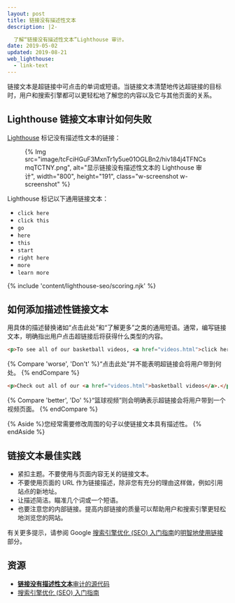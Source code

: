 ```yaml
---
layout: post
title: 链接没有描述性文本
description: |2-

  了解“链接没有描述性文本”Lighthouse 审计。
date: 2019-05-02
updated: 2019-08-21
web_lighthouse:
  - link-text
---
```


链接文本是超链接中可点击的单词或短语。当链接文本清楚地传达超链接的目标时，用户和搜索引擎都可以更轻松地了解您的内容以及它与其他页面的关系。

## Lighthouse 链接文本审计如何失败

[Lighthouse](https://developers.google.com/web/tools/lighthouse/) 标记没有描述性文本的链接：

<figure class="w-figure">{% Img src="image/tcFciHGuF3MxnTr1y5ue01OGLBn2/hiv184j4TFNCsmqTCTNY.png", alt="显示链接没有描述性文本的 Lighthouse 审计", width="800", height="191", class="w-screenshot w-screenshot" %}</figure>

Lighthouse 标记以下通用链接文本：

- `click here`
- `click this`
- `go`
- `here`
- `this`
- `start`
- `right here`
- `more`
- `learn more`

{% include 'content/lighthouse-seo/scoring.njk' %}

## 如何添加描述性链接文本

用具体的描述替换诸如“点击此处”和“了解更多”之类的通用短语。通常，编写链接文本，明确指出用户点击超链接后将获得什么类型的内容。

```html
<p>To see all of our basketball videos, <a href="videos.html">click here</a>.</p>
```

{% Compare 'worse', 'Don\'t' %}“点击此处”并不能表明超链接会将用户带到何处。 {% endCompare %}

```html
<p>Check out all of our <a href="videos.html">basketball videos</a>.</p>
```

{% Compare 'better', 'Do' %}“篮球视频”则会明确表示超链接会将用户带到一个视频页面。 {% endCompare %}

{% Aside %}您经常需要修改周围的句子以使链接文本具有描述性。 {% endAside %}

## 链接文本最佳实践

- 紧扣主题。不要使用与页面内容无关的链接文本。
- 不要使用页面的 URL 作为链接描述，除非您有充分的理由这样做，例如引用站点的新地址。
- 让描述简洁。瞄准几个词或一个短语。
- 也要注意您的内部链接。提高内部链接的质量可以帮助用户和搜索引擎更轻松地浏览您的网站。

有关更多提示，请参阅 Google [搜索引擎优化 (SEO) 入门指南](https://support.google.com/webmasters/answer/7451184#uselinkswisely)的[明智地使用链接](https://support.google.com/webmasters/answer/7451184)部分。

## 资源

- [**链接没有描述性文本**审计的源代码](https://github.com/GoogleChrome/lighthouse/blob/master/lighthouse-core/audits/seo/link-text.js)
- [搜索引擎优化 (SEO) 入门指南](https://support.google.com/webmasters/answer/7451184)
